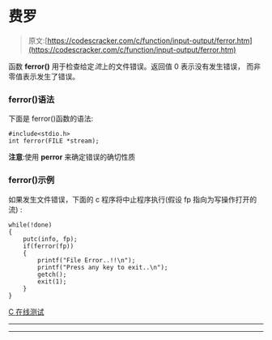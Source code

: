 # 费罗

> 原文:[https://codescracker.com/c/function/input-output/ferror.htm](https://codescracker.com/c/function/input-output/ferror.htm)

函数 **ferror()** 用于检查给定*流*上的文件错误。返回值 0 表示没有发生错误， 而非零值表示发生了错误。

### ferror()语法

下面是 ferror()函数的语法:

```
#include<stdio.h>
int ferror(FILE *stream);
```

**注意**:使用 **perror** 来确定错误的确切性质

### ferror()示例

如果发生文件错误，下面的 c 程序将中止程序执行(假设 fp 指向为写操作打开的流) :

```
while(!done)
{
	putc(info, fp);
	if(ferror(fp))
	{
		printf("File Error..!!\n");
		printf("Press any key to exit..\n");
		getch();
		exit(1);
	}
}
```

[C 在线测试](/exam/showtest.php?subid=2)

* * *

* * *